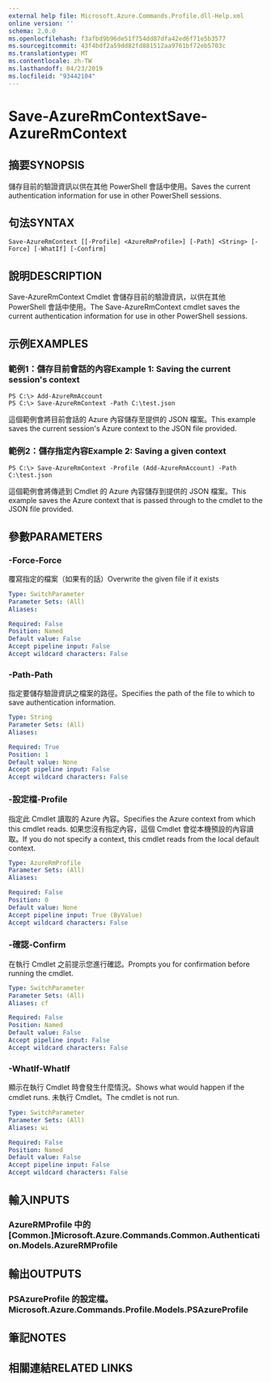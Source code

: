 ```yaml
---
external help file: Microsoft.Azure.Commands.Profile.dll-Help.xml
online version: ''
schema: 2.0.0
ms.openlocfilehash: f3afbd9b96de51f754dd87dfa42ed6f71e5b3577
ms.sourcegitcommit: 43f4bdf2a59dd82fd881512aa9761bf72eb5703c
ms.translationtype: MT
ms.contentlocale: zh-TW
ms.lasthandoff: 04/23/2019
ms.locfileid: "93442104"
---
```

# <span data-ttu-id="9d014-101">Save-AzureRmContext</span><span class="sxs-lookup"><span data-stu-id="9d014-101">Save-AzureRmContext</span></span>

## <span data-ttu-id="9d014-102">摘要</span><span class="sxs-lookup"><span data-stu-id="9d014-102">SYNOPSIS</span></span>
<span data-ttu-id="9d014-103">儲存目前的驗證資訊以供在其他 PowerShell 會話中使用。</span><span class="sxs-lookup"><span data-stu-id="9d014-103">Saves the current authentication information for use in other PowerShell sessions.</span></span>

## <span data-ttu-id="9d014-104">句法</span><span class="sxs-lookup"><span data-stu-id="9d014-104">SYNTAX</span></span>

```
Save-AzureRmContext [[-Profile] <AzureRmProfile>] [-Path] <String> [-Force] [-WhatIf] [-Confirm]
```

## <span data-ttu-id="9d014-105">說明</span><span class="sxs-lookup"><span data-stu-id="9d014-105">DESCRIPTION</span></span>
<span data-ttu-id="9d014-106">Save-AzureRmContext Cmdlet 會儲存目前的驗證資訊，以供在其他 PowerShell 會話中使用。</span><span class="sxs-lookup"><span data-stu-id="9d014-106">The Save-AzureRmContext cmdlet saves the current authentication information for use in other PowerShell sessions.</span></span>

## <span data-ttu-id="9d014-107">示例</span><span class="sxs-lookup"><span data-stu-id="9d014-107">EXAMPLES</span></span>

### <span data-ttu-id="9d014-108">範例1：儲存目前會話的內容</span><span class="sxs-lookup"><span data-stu-id="9d014-108">Example 1: Saving the current session's context</span></span>
```
PS C:\> Add-AzureRmAccount
PS C:\> Save-AzureRmContext -Path C:\test.json
```

<span data-ttu-id="9d014-109">這個範例會將目前會話的 Azure 內容儲存至提供的 JSON 檔案。</span><span class="sxs-lookup"><span data-stu-id="9d014-109">This example saves the current session's Azure context to the JSON file provided.</span></span>

### <span data-ttu-id="9d014-110">範例2：儲存指定內容</span><span class="sxs-lookup"><span data-stu-id="9d014-110">Example 2: Saving a given context</span></span>
```
PS C:\> Save-AzureRmContext -Profile (Add-AzureRmAccount) -Path C:\test.json
```

<span data-ttu-id="9d014-111">這個範例會將傳遞到 Cmdlet 的 Azure 內容儲存到提供的 JSON 檔案。</span><span class="sxs-lookup"><span data-stu-id="9d014-111">This example saves the Azure context that is passed through to the cmdlet to the JSON file provided.</span></span>

## <span data-ttu-id="9d014-112">參數</span><span class="sxs-lookup"><span data-stu-id="9d014-112">PARAMETERS</span></span>

### <span data-ttu-id="9d014-113">-Force</span><span class="sxs-lookup"><span data-stu-id="9d014-113">-Force</span></span>
<span data-ttu-id="9d014-114">覆寫指定的檔案（如果有的話）</span><span class="sxs-lookup"><span data-stu-id="9d014-114">Overwrite the given file if it exists</span></span>

```yaml
Type: SwitchParameter
Parameter Sets: (All)
Aliases: 

Required: False
Position: Named
Default value: False
Accept pipeline input: False
Accept wildcard characters: False
```

### <span data-ttu-id="9d014-115">-Path</span><span class="sxs-lookup"><span data-stu-id="9d014-115">-Path</span></span>
<span data-ttu-id="9d014-116">指定要儲存驗證資訊之檔案的路徑。</span><span class="sxs-lookup"><span data-stu-id="9d014-116">Specifies the path of the file to which to save authentication information.</span></span>

```yaml
Type: String
Parameter Sets: (All)
Aliases: 

Required: True
Position: 1
Default value: None
Accept pipeline input: False
Accept wildcard characters: False
```

### <span data-ttu-id="9d014-117">-設定檔</span><span class="sxs-lookup"><span data-stu-id="9d014-117">-Profile</span></span>
<span data-ttu-id="9d014-118">指定此 Cmdlet 讀取的 Azure 內容。</span><span class="sxs-lookup"><span data-stu-id="9d014-118">Specifies the Azure context from which this cmdlet reads.</span></span>
<span data-ttu-id="9d014-119">如果您沒有指定內容，這個 Cmdlet 會從本機預設的內容讀取。</span><span class="sxs-lookup"><span data-stu-id="9d014-119">If you do not specify a context, this cmdlet reads from the local default context.</span></span>

```yaml
Type: AzureRmProfile
Parameter Sets: (All)
Aliases: 

Required: False
Position: 0
Default value: None
Accept pipeline input: True (ByValue)
Accept wildcard characters: False
```

### <span data-ttu-id="9d014-120">-確認</span><span class="sxs-lookup"><span data-stu-id="9d014-120">-Confirm</span></span>
<span data-ttu-id="9d014-121">在執行 Cmdlet 之前提示您進行確認。</span><span class="sxs-lookup"><span data-stu-id="9d014-121">Prompts you for confirmation before running the cmdlet.</span></span>

```yaml
Type: SwitchParameter
Parameter Sets: (All)
Aliases: cf

Required: False
Position: Named
Default value: False
Accept pipeline input: False
Accept wildcard characters: False
```

### <span data-ttu-id="9d014-122">-WhatIf</span><span class="sxs-lookup"><span data-stu-id="9d014-122">-WhatIf</span></span>
<span data-ttu-id="9d014-123">顯示在執行 Cmdlet 時會發生什麼情況。</span><span class="sxs-lookup"><span data-stu-id="9d014-123">Shows what would happen if the cmdlet runs.</span></span>
<span data-ttu-id="9d014-124">未執行 Cmdlet。</span><span class="sxs-lookup"><span data-stu-id="9d014-124">The cmdlet is not run.</span></span>

```yaml
Type: SwitchParameter
Parameter Sets: (All)
Aliases: wi

Required: False
Position: Named
Default value: False
Accept pipeline input: False
Accept wildcard characters: False
```

## <span data-ttu-id="9d014-125">輸入</span><span class="sxs-lookup"><span data-stu-id="9d014-125">INPUTS</span></span>

### <span data-ttu-id="9d014-126">AzureRMProfile 中的 [Common.]</span><span class="sxs-lookup"><span data-stu-id="9d014-126">Microsoft.Azure.Commands.Common.Authentication.Models.AzureRMProfile</span></span>

## <span data-ttu-id="9d014-127">輸出</span><span class="sxs-lookup"><span data-stu-id="9d014-127">OUTPUTS</span></span>

### <span data-ttu-id="9d014-128">PSAzureProfile 的設定檔。</span><span class="sxs-lookup"><span data-stu-id="9d014-128">Microsoft.Azure.Commands.Profile.Models.PSAzureProfile</span></span>

## <span data-ttu-id="9d014-129">筆記</span><span class="sxs-lookup"><span data-stu-id="9d014-129">NOTES</span></span>

## <span data-ttu-id="9d014-130">相關連結</span><span class="sxs-lookup"><span data-stu-id="9d014-130">RELATED LINKS</span></span>

